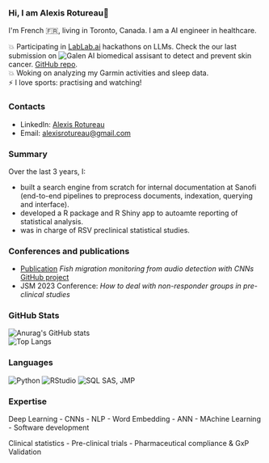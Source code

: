 ### Hi, I am Alexis Rotureau👋

I'm French 🇫🇷, living in Toronto, Canada. I am a AI engineer in healthcare.

💥 Participating in [LabLab.ai](https://lablab.ai/event/nextgen-gpt-ai-hackathon) hackathons on LLMs. Check the our last submission on ![Galen AI biomedical assisant](https://lablab.ai/event/mixtral-8x7b-24-hours-challenge/galen/galen-an-ai-medical-assistant) to detect and prevent skin cancer. [GitHub repo](https://github.com/guy-977/galen-mixtral-hackathon). <br>
💥 Woking on analyzing my Garmin activities and sleep data. <br>
⚡ I love sports: practising and watching!<br>


### Contacts
- LinkedIn: [Alexis Rotureau](https://www.linkedin.com/in/alexis-rotureau-8a4238138/)
- Email: [alexisrotureau@gmail.com](alexisrotureau@gmail.com)
  


### Summary 
Over the last 3 years, I:
- built a search engine from scratch for internal documentation at Sanofi (end-to-end pipelines to preprocess documents, indexation, querying and interface).
- developed a R package and R Shiny app to autoamte reporting of statistical analysis.
- was in charge of RSV preclinical statistical studies.<br>

### Conferences and publications
- [Publication](https://www.google.com/url?sa=t&source=web&cd=&ved=2ahUKEwiCpZ-KooOCAxUdhIkEHeZGCsUQFnoECBIQAQ&url=https%3A%2F%2Fimt-mines-ales.hal.science%2Fhal-03330991%2Fdocument&usg=AOvVaw3DDunrR_71MJVEUdG2kTlX&opi=89978449) *Fish migration monitoring from audio detection with CNNs* [GitHub project](https://github.com/AlexisRtr/Deep-Learning-CNN-Fish-Monitoring/tree/main)
- JSM 2023 Conference: *How to deal with non-responder groups in pre-clinical studies*

### GitHub Stats
![Anurag's GitHub stats](https://github-readme-stats.vercel.app/api?username=AlexisRTR&show_icons=true) <br>
![Top Langs](https://github-readme-stats.vercel.app/api/top-langs/?username=AlexisRTR&langs_count=8) <br>
  
### Languages
![Python](https://img.shields.io/badge/Python-FFD43B?style=for-the-badge&logo=python&logoColor=blue)
![RStudio](https://img.shields.io/badge/RStudio-75AADB?style=for-the-badge&logo=RStudio&logoColor=white)
![SQL](https://img.shields.io/badge/SQLite-07405E?style=for-the-badge&logo=sqlite&logoColor=white)
SAS, JMP

### Expertise
Deep Learning - CNNs - NLP - Word Embedding - ANN -  MAchine Learning - Software development

Clinical statistics - Pre-clinical trials - Pharmaceutical compliance & GxP Validation
